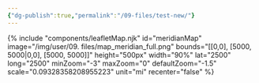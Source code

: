 ```yaml
---
{"dg-publish":true,"permalink":"/09-files/test-new/"}
---
```



{% include "components/leafletMap.njk"
  id="meridianMap"
  image="/img/user/09. files/map_meridian_full.png"  <!-- Путь к изображению относительно корня сайта -->
  bounds="[[0,0], [5000, 5000\|0,0], [5000, 5000]]"
  height="500px"
  width="90%"
  lat="2500"
  long="2500"
  minZoom="-3"
  maxZoom="0"
  defaultZoom="-1.5"
  scale="0.09328358208955223"
  unit="mi"
  recenter="false" %}
